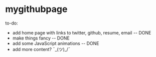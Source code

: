 mygithubpage
============

to-do:
- add home page with links to twitter, github, resume, email -- DONE
- make things fancy -- DONE
- add some JavaScript animations -- DONE
- add more content? ¯\_(ツ)_/¯